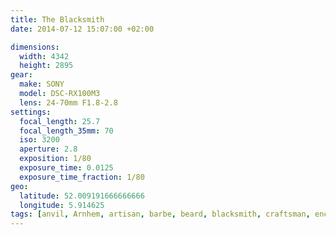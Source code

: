 ```yaml
---
title: The Blacksmith
date: 2014-07-12 15:07:00 +02:00

dimensions:
  width: 4342
  height: 2895
gear:
  make: SONY
  model: DSC-RX100M3
  lens: 24-70mm F1.8-2.8
settings:
  focal_length: 25.7
  focal_length_35mm: 70
  iso: 3200
  aperture: 2.8
  exposition: 1/80
  exposure_time: 0.0125
  exposure_time_fraction: 1/80
geo:
  latitude: 52.009191666666666
  longitude: 5.914625
tags: [anvil, Arnhem, artisan, barbe, beard, blacksmith, craftsman, enclume, Europa, Europe, fer, forgeron, Gelderland, hammer, iron, marteau, metal, métal, Nederland, Nederlands Openluchtmuseum, Netherlands Open Air Museum, Openluchtmuseum, outil, Pays-Bas, RX100 Mark 3, RX100 Mark III, RX100mk3, Sony, Sony RX100 Mark III, The Netherlands, tool]
---
```



